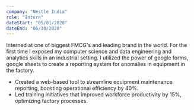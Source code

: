 ```yaml
---
company: "Nestle India"
role: "Intern"
dateStart: "05/01/2020"
dateEnd: "06/30/2020"
---
```


Interned at one of biggest FMCG's and leading brand in the world. For the first time I exposed my computer science and data engineering and analytics skills in an industrial setting. I utilized the power of google forms, google sheets to create a reporting system for anomalies in equipment in the factory.

- Created a web-based tool to streamline equipment maintenance reporting, boosting operational efficiency by 40%.
- Led training initiatives that improved workforce productivity by 15%, optimizing factory processes.